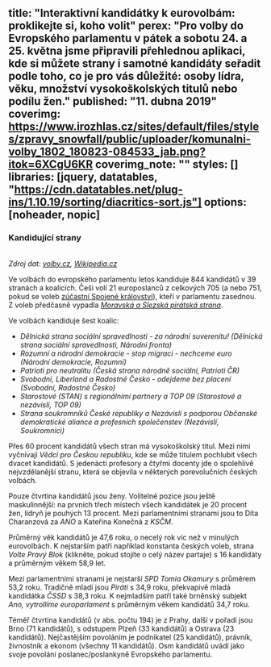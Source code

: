 title: "Interaktivní kandidátky k eurovolbám: proklikejte si, koho volit"
perex: "Pro volby do Evropského parlamentu v pátek a sobotu 24. a 25. května jsme připravili přehlednou aplikaci, kde si můžete strany i samotné kandidáty seřadit podle toho, co je pro vás důležité: osoby lídra, věku, množství vysokoškolských titulů nebo podílu žen."
published: "11. dubna 2019"
coverimg: https://www.irozhlas.cz/sites/default/files/styles/zpravy_snowfall/public/uploader/komunalni-volby_1802_180823-084533_jab.png?itok=6XCgU6KR
coverimg_note: ""
styles: []
libraries: [jquery, datatables, "https://cdn.datatables.net/plug-ins/1.10.19/sorting/diacritics-sort.js"]
options: [noheader, nopic]
---
<wide>
<div id="kandStrany">
<h3>Kandidující strany</h3>
</div>
<table id="tabulkaStran" class="display" style="width:100%"></table>
<div id="kandidati"></div>
</wide>

<i>Zdroj dat: [volby.cz](https://volby.cz/pls/kv2018/kv?xjazyk=CZ&xid=1), [Wikipedia.cz](https://cs.wikipedia.org/wiki/Volby_do_Evropsk%C3%A9ho_parlamentu_v_%C4%8Cesku_2019)</i>

Ve volbách do evropského parlamentu letos kandiduje 844 kandidátů v 39 stranách a koalicích. Češi volí 21 europoslanců z celkových 705 (a nebo 751, pokud se voleb [zúčastní Spojené království](https://www.irozhlas.cz/zpravy-svet/konecne-datum-brexitu-theresa-mayova-brexit-summit-eu_1904110048_per)), kteří v parlamentu zasednou. Z voleb předčasně vypadla _[Moravská a Slezská pirátská strana](https://www.irozhlas.cz/zpravy-domov/eurovolby-2019-piratska-strana-evropsky-parlament_1904051930_nkr)_.

Ve volbách kandiduje šest koalic:

- _Dělnická strana sociální spravedlnosti - za národní suverenitu! (Dělnická strana sociální spravedlnosti, Národní fronta)_
- _Rozumní a národní demokracie - stop migraci - nechceme euro (Národní demokracie, Rozumní)_
- _Patrioti pro neutralitu (Česká strana národně sociální, Patrioti ČR)_
- _Svobodní, Liberland a Radostné Česko - odejdeme bez placení (Svobodní, Radostné Česko)_
- _Starostové (STAN) s regionálními partnery a TOP 09 (Starostové a nezávislí, TOP 09)_
- _Strana soukromníků České republiky a Nezávislí s podporou Občanské demokratické aliance a profesních společenstev (Nezávislí, Soukromníci)_

Přes 60 procent kandidátů všech stran má vysokoškolský titul. Mezi nimi vyčnívají _Vědci pro Českou republiku_, kde se může titulem pochlubit všech dvacet kandidátů. S jedenácti profesory a čtyřmi docenty jde o spolehlivě nejvzdělanější stranu, která se objevila v některých porevolučních českých volbách.

Pouze čtvrtina kandidátů jsou ženy. Volitelné pozice jsou ještě maskulinnější: na prvních třech místech všech kandidátek je 20 procent žen, lídryň je pouhých 13 procent. Mezi parlamentními stranami jsou to Dita Charanzová za _ANO_ a Kateřina Konečná z _KSČM_.

Průměrný věk kandidátů je 47,6 roku, o necelý rok víc než v minulých eurovolbách. K nejstarším patří například konstanta českých voleb, strana <span id="cibulkator">_Volte Pravý Blok_ (<span id="longer">klikněte, pokud stojíte o celý název partaje</span>)</span> s 16 kandidáty a průměrným věkem 58,9 let.

Mezi parlamentními stranami je nejstarší _SPD Tomia Okamury_ s průměrem 53,2 roku. Tradičně mladí jsou _Piráti_ s 34,9 roku, překvapivě mladá kandidátka _ČSSD_ s 38,3 roku. K nejmladším patří také brněnský subjekt _Ano, vytrollíme europarlament_ s průměrným věkem kandidátů 34,7 roku.

Téměř čtvrtina kandidátů (v abs. počtu 194) je z Prahy, další v pořadí jsou Brno (71 kandidátů), s odstupem Plzeň (33 kandidátů) a Ostrava (23 kandidátů). Nejčastějším povoláním je podnikatel (25 kandidátů), právník, živnostník a ekonom (všechny 11 kandidátů). Osm kandidátů uvádí jako svoje povolání poslanec/poslankyně Evropského parlamentu.